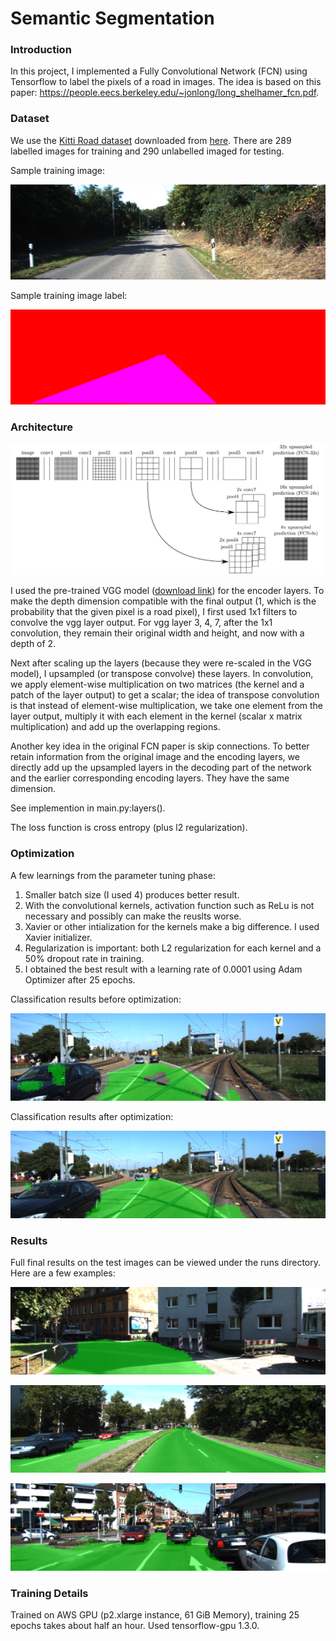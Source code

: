 # Semantic Segmentation
### Introduction
In this project, I implemented a Fully Convolutional Network (FCN) using Tensorflow to label the pixels of a road in images. The idea is based on this paper: https://people.eecs.berkeley.edu/~jonlong/long_shelhamer_fcn.pdf.

### Dataset
We use the [Kitti Road dataset](http://www.cvlibs.net/datasets/kitti/eval_road.php) downloaded from [here](http://www.cvlibs.net/download.php?file=data_road.zip). There are 289 labelled images for training and 290 unlabelled imaged for testing. 

Sample training image:

![sample training image](/img/sample_training.png)

Sample training image label:

![sample training image label](/img/sample_training_label.png)


### Architecture

![architecture schema](img/architecture.png?raw=true "Architecture of the Fully Convolutional Network")

I used the pre-trained VGG model ([download link](https://s3-us-west-1.amazonaws.com/udacity-selfdrivingcar/vgg.zip)) for the encoder layers. To make the depth dimension compatible with the final output (1, which is the probability that the given pixel is a road pixel), I first used 1x1 filters to convolve the vgg layer output. For vgg layer 3, 4, 7, after the 1x1 convolution, they remain their original width and height, and now with a depth of 2.

Next after scaling up the layers (because they were re-scaled in the VGG model), I upsampled (or transpose convolve) these layers. In convolution, we apply element-wise multiplication on two matrices (the kernel and a patch of the layer output) to get a scalar; the idea of transpose convolution is that instead of element-wise multiplication, we take one element from the layer output, multiply it with each element in the kernel (scalar x matrix multiplication) and add up the overlapping regions.

Another key idea in the original FCN paper is skip connections. To better retain information from the original image and the encoding layers, we directly add up the upsampled layers in the decoding part of the network and the earlier corresponding encoding layers. They have the same dimension.

See implemention in main.py:layers().

The loss function is cross entropy (plus l2 regularization).

### Optimization
A few learnings from the parameter tuning phase:

1. Smaller batch size (I used 4) produces better result.
2. With the convolutional kernels, activation function such as ReLu is not necessary and possibly can make the reuslts worse.
3. Xavier or other intialization for the kernels make a big difference. I used Xavier initializer.
4. Regularization is important: both L2 regularization for each kernel and a 50% dropout rate in training.
5. I obtained the best result with a learning rate of 0.0001 using Adam Optimizer after 25 epochs.

Classification results before optimization:

![um_000004.png](img/um_000004.png)

Classification results after optimization:

![after image](runs/11/epoch25/um_000004.png)

### Results

Full final results on the test images can be viewed under the runs directory. Here are a few examples:

![exmaple1](runs/11/epoch25/uu_000069.png)

![exmaple2](runs/11/epoch25/umm_000008.png)

![exmaple3](runs/11/epoch25/um_000061.png)


### Training Details
Trained on AWS GPU (p2.xlarge instance, 61 GiB Memory), training 25 epochs takes about half an hour. Used tensorflow-gpu 1.3.0.
